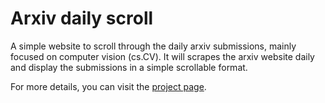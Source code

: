# Arxiv daily scroll

A simple website to scroll through the daily arxiv submissions, mainly focused on computer vision (cs.CV). It will scrapes the arxiv website daily and display the submissions in a simple scrollable format.

For more details, you can visit the [project page](https://a1henu.github.io/arxiv-daily-scroll).